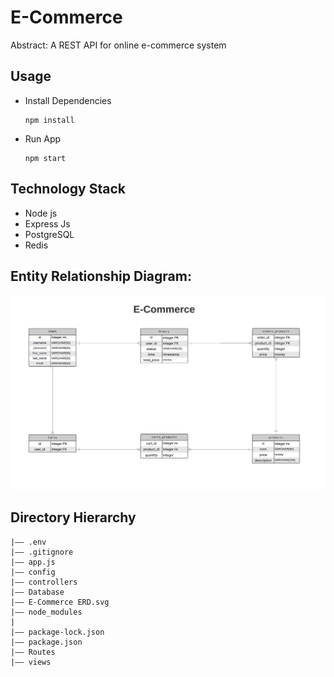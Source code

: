 E-Commerce 
===
Abstract: A REST API for online e-commerce system




## Usage
- Install Dependencies
  ```
  npm install
  ```
- Run App
  ```
  npm start
  ```
## Technology Stack
- Node js
- Express Js
- PostgreSQL
- Redis

## Entity Relationship Diagram:
![Alt text](<E-Commerce ERD.jpeg>)



## Directory Hierarchy
```
|—— .env
|—— .gitignore
|—— app.js
|—— config
|—— controllers
|—— Database
|—— E-Commerce ERD.svg
|—— node_modules
|    
|—— package-lock.json
|—— package.json
|—— Routes
|—— views
```

